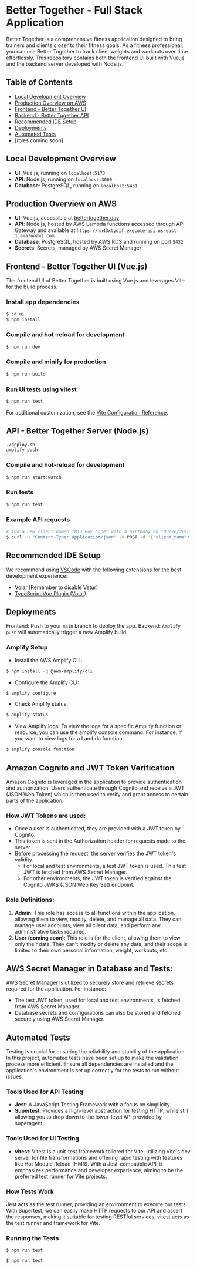 # Better Together - Full Stack Application

Better Together is a comprehensive fitness application designed to bring trainers and clients closer to their fitness goals. As a fitness professional, you can use Better Together to track client weights and workouts over time effortlessly. This repository contains both the frontend UI built with Vue.js and the backend server developed with Node.js.

## Table of Contents

- [Local Development Overview](#local-development-overview)
- [Production Overview on AWS](#production-overview-on-aws)
- [Frontend - Better Together UI](#frontend---better-together-ui-vuejs)
- [Backend - Better Together API](#api---better-together-server-nodejs)
- [Recommended IDE Setup](#recommended-ide-setup)
- [Deployments](#deployments)
- [Automated Tests](#automated-tests)
- [roles coming soon]

## Local Development Overview

- **UI**: Vue.js, running on `localhost:5173`
- **API**: Node.js, running on `localhost:3000`
- **Database**: PostgreSQL, running on `localhost:5431`

## Production Overview on AWS

- **UI**: Vue.js, accessible at [bettertogether.day](https://www.bettertogether.day/)
- **API**: Node.js, hosted by AWS Lambda functions accessed through API Gateway and available at `https://nn43xtyoif.execute-api.us-east-1.amazonaws.com`
- **Database**: PostgreSQL, hosted by AWS RDS and running on port `5432`
- **Secrets**: Secrets, managed by AWS Secret Manager

## Frontend - Better Together UI (Vue.js)

The frontend UI of Better Together is built using Vue.js and leverages Vite for the build process.

### Install app dependencies

```bash
$ cd ui
$ npm install
```

### Compile and hot-reload for development

```bash
$ npm run dev
```

### Compile and minify for production

```bash
$ npm run build
```

### Run UI tests using vitest

```bash
$ npm run test
```

For additional customization, see the [Vite Configuration Reference](https://vitejs.dev/config/).

## API - Better Together Server (Node.js)

```bash
./deploy.sh
amplify push
```

### Compile and hot-reload for development

```bash
$ npm run start:watch
```

### Run tests

```bash
$ npm run test
```

### Example API requests

```bash
# Add a new client named "Big Boy Cope" with a birthday on "03/20/2016" to the production environment
$ curl -H "Content-Type: application/json" -X POST -d '{"client_name":"Big Boy Cope", "birth_day":"03/20/2016"}' https://nn43xtyoif.execute-api.us-east-1.amazonaws.com/clients

```

## Recommended IDE Setup

We recommend using [VSCode](https://code.visualstudio.com/) with the following extensions for the best development experience:

- [Volar](https://marketplace.visualstudio.com/items?itemName=johnsoncodehk.volar) (Remember to disable Vetur)
- [TypeScript Vue Plugin (Volar)](https://marketplace.visualstudio.com/items?itemName=Vue.vscode-typescript-vue-plugin)

## Deployments

Frontend: Push to your `main` branch to deploy the app.
Backend: `Amplify push` will automatically trigger a new Amplify build.

### Amplify Setup

- Install the AWS Amplify CLI:

```bash
$ npm install -g @aws-amplify/cli
```

- Configure the Amplify CLI:

```bash
$ amplify configure
```

- Check Amplify status:

```bash
$ amplify status
```

- View Amplify logs: To view the logs for a specific Amplify function or resource, you can use the amplify console command. For instance, if you want to view logs for a Lambda function:

```bash
$ amplify console function
```

## Amazon Cognito and JWT Token Verification

Amazon Cognito is leveraged in the application to provide authentication and authorization. Users authenticate through Cognito and receive a JWT (JSON Web Token) which is then used to verify and grant access to certain parts of the application.

### How JWT Tokens are used:

- Once a user is authenticated, they are provided with a JWT token by Cognito.
- This token is sent in the Authorization header for requests made to the server.
- Before processing the request, the server verifies the JWT token's validity.
  - For local and test environments, a test JWT token is used. This test JWT is fetched from AWS Secret Manager.
  - For other environments, the JWT token is verified against the Cognito JWKS (JSON Web Key Set) endpoint.

### Role Definitions:

1. **Admin**: This role has access to all functions within the application, allowing them to view, modify, delete, and manage all data. They can manage user accounts, view all client data, and perform any administrative tasks required.
2. **User (coming soon)**: This role is for the client, allowing them to view only their data. They can't modify or delete any data, and their scope is limited to their own personal information, weight, workouts, etc.

## AWS Secret Manager in Database and Tests:

AWS Secret Manager is utilized to securely store and retrieve secrets required for the application. For instance:

- The test JWT token, used for local and test environments, is fetched from AWS Secret Manager.
- Database secrets and configurations can also be stored and fetched securely using AWS Secret Manager.

## Automated Tests

Testing is crucial for ensuring the reliability and stability of the application. In this project, automated tests have been set up to make the validation process more efficient. Ensure all dependencies are installed and the application's environment is set up correctly for the tests to run without issues.

### Tools Used for API Testing

- **Jest**: A JavaScript Testing Framework with a focus on simplicity.
- **Supertest**: Provides a high-level abstraction for testing HTTP, while still allowing you to drop down to the lower-level API provided by superagent.

### Tools Used for UI Testing

- **vitest**: Vitest is a unit-test framework tailored for Vite, utilizing Vite's dev server for file transformations and offering rapid testing with features like Hot Module Reload (HMR). With a Jest-compatible API, it emphasizes performance and developer experience, aiming to be the preferred test runner for Vite projects.

### How Tests Work

Jest acts as the test runner, providing an environment to execute our tests. With Supertest, we can easily make HTTP requests to our API and assert the responses, making it suitable for testing RESTful services. vitest acts as the test runner and framework for Vite.

### Running the Tests

```API
$ npm run test
```

```UI
$ npm run test
```

